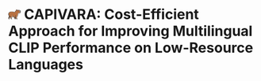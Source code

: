 # <img src="assets/capivara.png" style="width:5%"> CAPIVARA: Cost-Efficient Approach for Improving Multilingual CLIP Performance on Low-Resource Languages
